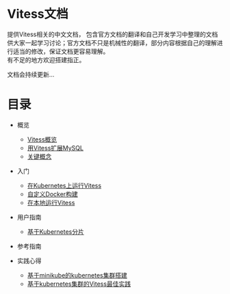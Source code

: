 # Vitess文档
提供Vitess相关的中文文档， 包含官方文档的翻译和自己开发学习中整理的文档供大家一起学习讨论；官方文档不只是机械性的翻译，部分内容根据自己的理解进行适当的修改，保证文档更容易理解。   
有不足的地方欢迎搭建指正。   

文档会持续更新...

# **目录**
* 概览
  * [Vitess概览](https://github.com/davygeek/vitessdoc/blob/master/overview/VitessOverview.md)
  * [用Vitess扩展MySQL](#)
  * [关键概念](#)
* 入门
  * [在Kubernetes上运行Vitess](https://github.com/davygeek/vitessdoc/blob/master/started/GettingStartedKubernetes.md)
  * [自定义Docker构建](https://github.com/zssky/vitessdoc/blob/master/started/DockerBuild.md)
  * [在本地运行Vitess](#)
* 用户指南  
  * [基于Kubernetes分片](https://github.com/zssky/vitessdoc/blob/master/userguide/ShardingKubernetes.md)


* 参考指南
* 实践心得
  * [基于minikube的kubernetes集群搭建](https://github.com/davygeek/vitessdoc/blob/master/MinikubeCluster.md)
  * [基于kubernetes集群的Vitess最佳实践](https://github.com/zssky/vitessdoc/blob/master/VitessCluster.md)
